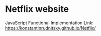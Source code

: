 # Netflix website

JavaScript Functional Implementation
Link: https://konstantinrudnitsky.github.io/Netflix/
